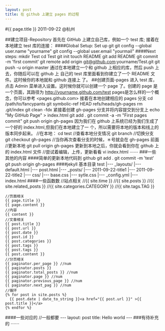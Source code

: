 ```yaml
---
layout: post
title: 在 github 上建立 pages 的过程
---
```

#{{ page.title }}
2011-09-22 @杭州

##建立项目-Repository
  首先在 GitHub 上建立自己库，例如一个 test 库;
  接着在本地建立 test 库的连接：
####Global Setup:
    Set up git 
      git config --global user.name "yourname"
      git config --global user.email "yourmail"
####Next steps:
    mkdir Test
    cd Test
    git init
    touch README
    git add README
    git commit -m 'first commit'
    git remote add origin git@github.com:yourname/Test.git
    git push -u origin master
通过在本地建立一个和 github 上相应的库，然后 push 上去，你随后可以在 github 上
自己的 test 库里面看到你建立了一个 README 文件。这时候你的本地就和 github 连接上
了。
##创建页面-pages
进入 test 库，点击 Admin 菜单进入设置。这时候你就可以创建一个 page 了。创建的
page 是一个页面，其路径为  http://yourname.github.com/test
pages是怎么样的一个概念，你可以参考 <pages.github.com>
接着在本地创建相应的 pages 分支
    cd /path/to/fancypants
    git symbolic-ref HEAD refs/heads/gh-pages
    rm .git/index
    git clean -fdx
紧接着创建 gh-pages 分支并将内容提交到分支上
    echo "My GitHub Page" > index.html
    git add .
    git commit -a -m "First pages commit"
    git push origin gh-pages
因为我们在 github 上系统已经为我们生成了一个好的 index.html,但我们在本地建立了一
个，所以需要将本地的版本和线上的版本同步起来。
    //在本地：
    cd test
    //查看本地分支情况
    git branch
    //切换分支
    git checkout gh-pages
    //当你再次查看分支的时候，＊号就会在 gh-pages 前面
    //更新本地
    git pull origin gh-pages
更新到本地之后，你就会看到你在 github 上的 index.html 文件
    //尝试着编辑，上传，更新看看
    vi index.html
    ⋯⋯
###一些其他的内容
####简单的更新本地代码到 github
    git add . 
    git commit -m 'test'
    git push origin gh-pages
####jekyll 基本目录
    test
     |--- _layouts/
       |--- default.html
       |--- post.html
     |--- _posts/
       |--- 2011-09-22-title1
       |--- 2011-09-22-title2
     |--- css/
       |--- base.css
       |--- sytle.css
     |--- _config.yml
     |--- index.html
####一些函数数
    //站点相关
    //{{ site.time }}
    //{{ site.posts }}
    //{{ site.related_posts }}
    //{{ site.categories.CATEGORY }}
    //{{ site.tags.TAG }}

    //页面相关
    {{ page.title }}
    {{ page.content }}
    //内容
    {{ content }}
    //文章相关
    {{ post.title }}
    {{ post.url }}
    {{ post.date }}
    {{ post.id }}
    {{ post.categories }}
    {{ post.tags }}
    {{ post.tags }}
    {{ post.content }}
    //分页相关
    {{ paginator.per_page }} //num
    {{ paginator.posts }}
    {{ paginator.total_posts }} //num
    {{ paginator.page }} //num
    {{ paginator.previous_page }} //num
    {{ paginator.next_pag }} //num
    //循环
    {% for post in site.posts %}
      {{ post.date | date_to_string }}<a href="{{ post.url }}" >{{ post.title }}</a>
    {% endfor %}
####一些对应的
    //一般都要
    ---
    layout: post
    title: Hello world
    ---
###有待补充的
⋯⋯
